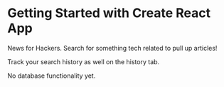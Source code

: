 # Getting Started with Create React App

News for Hackers. Search for something tech related to pull up articles!

Track your search history as well on the history tab.

No database functionality yet.